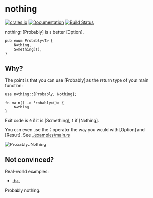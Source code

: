 nothing
=======

[![crates.io](https://img.shields.io/crates/v/nothing.svg)](https://crates.io/crates/nothing)
[![Documentation](https://docs.rs/nothing/badge.svg)](https://docs.rs/nothing)
[![Build Status](https://travis-ci.org/btwiuse/nothing.svg?branch=master)](https://travis-ci.org/btwiuse/nothing)

nothing::[Probably] is a better [Option].

```
pub enum Probably<T> {
    Nothing,
    Something(T),
}
```

## Why?

The point is that you can use [Probably] as the return type of your main function:

```
use nothing::{Probably, Nothing};

fn main() -> Probably<()> {
    Nothing
}
```

Exit code is `0` if it is [Something], `1` if [Nothing]. 

You can even use the `?` operator the way you would with [Option] and [Result]. See [./examples/main.rs](https://github.com/btwiuse/nothing/blob/master/examples/main.rs)

![Probably::Nothing](https://camo.githubusercontent.com/8bfa566db90d366cb0dd026267f78a7dfca0c3193cb84172b90d05b594b7062c/68747470733a2f2f692e696d6775722e636f6d2f41754464624f4b2e706e67)

## Not convinced?

Real-world examples:

- [that](https://crates.io/crates/that)

Probably nothing.
